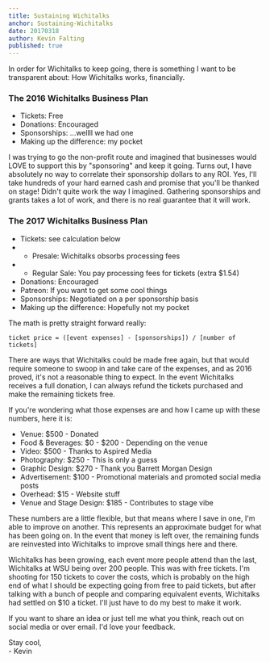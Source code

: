 ```yaml
---
title: Sustaining Wichitalks
anchor: Sustaining-Wichitalks
date: 20170318
author: Kevin Falting
published: true
---
```


In order for Wichitalks to keep going, there is something I want to be transparent about: How Wichitalks works, financially.

### The 2016 Wichitalks Business Plan

 - Tickets: Free
 - Donations: Encouraged
 - Sponsorships: ...wellll we had one
 - Making up the difference: my pocket

 I was trying to go the non-profit route and imagined that businesses would LOVE to support this by "sponsoring" and keep it going. Turns out, I have absolutely no way to correlate their sponsorship dollars to any ROI. Yes, I'll take hundreds of your hard earned cash and promise that you'll be thanked on stage! Didn't quite work the way I imagined. Gathering sponsorships and grants takes a lot of work, and there is no real guarantee that it will work.

### The 2017 Wichitalks Business Plan

  - Tickets: see calculation below
  - - Presale: Wichitalks obsorbs processing fees
  - - Regular Sale: You pay processing fees for tickets (extra $1.54)
  - Donations: Encouraged
  - Patreon: If you want to get some cool things
  - Sponsorships: Negotiated on a per sponsorship basis
  - Making up the difference: Hopefully not my pocket

The math is pretty straight forward really:
 ```
 ticket price = ([event expenses] - [sponsorships]) / [number of tickets]
 ```
 There are ways that Wichitalks could be made free again, but that would require someone to swoop in and take care of the expenses, and as 2016 proved, it's not a reasonable thing to expect. In the event Wichitalks receives a full donation, I can always refund the tickets purchased and make the remaining tickets free.

 If you're wondering what those expenses are and how I came up with these numbers, here it is:
 
* Venue: $500 - Donated
* Food & Beverages: $0 - $200 - Depending on the venue
* Video: $500 - Thanks to Aspired Media
* Photography: $250 - This is only a guess
* Graphic Design: $270 - Thank you Barrett Morgan Design
* Advertisement: $100 - Promotional materials and promoted social media posts
* Overhead: $15 - Website stuff
* Venue and Stage Design: $185 - Contributes to stage vibe

These numbers are a little flexible, but that means where I save in one, I'm able to improve on another. This represents an approximate budget for what has been going on. In the event that money is left over, the remaining funds are reinvested into Wichitalks to improve small things here and there.

Wichitalks has been growing, each event more people attend than the last, Wichitalks at WSU being over 200 people. This was with free tickets. I'm shooting for 150 tickets to cover the costs, which is probably on the high end of what I should be expecting going from free to paid tickets, but after talking with a bunch of people and comparing equivalent events, Wichitalks had settled on $10 a ticket. I'll just have to do my best to make it work.

If you want to share an idea or just tell me what you think, reach out on social media or over email. I'd love your feedback.

Stay cool,  
 \- Kevin